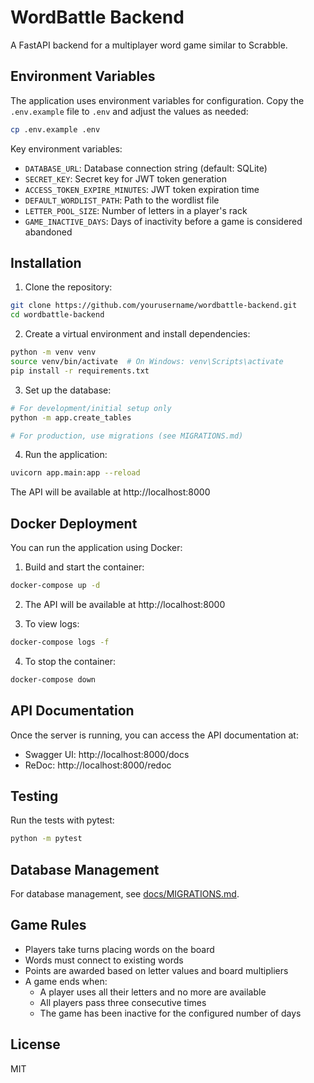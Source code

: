 # WordBattle Backend

A FastAPI backend for a multiplayer word game similar to Scrabble.

## Environment Variables

The application uses environment variables for configuration. Copy the `.env.example` file to `.env` and adjust the values as needed:

```bash
cp .env.example .env
```

Key environment variables:

- `DATABASE_URL`: Database connection string (default: SQLite)
- `SECRET_KEY`: Secret key for JWT token generation
- `ACCESS_TOKEN_EXPIRE_MINUTES`: JWT token expiration time
- `DEFAULT_WORDLIST_PATH`: Path to the wordlist file
- `LETTER_POOL_SIZE`: Number of letters in a player's rack
- `GAME_INACTIVE_DAYS`: Days of inactivity before a game is considered abandoned

## Installation

1. Clone the repository:

```bash
git clone https://github.com/yourusername/wordbattle-backend.git
cd wordbattle-backend
```

2. Create a virtual environment and install dependencies:

```bash
python -m venv venv
source venv/bin/activate  # On Windows: venv\Scripts\activate
pip install -r requirements.txt
```

3. Set up the database:

```bash
# For development/initial setup only
python -m app.create_tables

# For production, use migrations (see MIGRATIONS.md)
```

4. Run the application:

```bash
uvicorn app.main:app --reload
```

The API will be available at http://localhost:8000

## Docker Deployment

You can run the application using Docker:

1. Build and start the container:

```bash
docker-compose up -d
```

2. The API will be available at http://localhost:8000

3. To view logs:

```bash
docker-compose logs -f
```

4. To stop the container:

```bash
docker-compose down
```

## API Documentation

Once the server is running, you can access the API documentation at:
- Swagger UI: http://localhost:8000/docs
- ReDoc: http://localhost:8000/redoc

## Testing

Run the tests with pytest:

```bash
python -m pytest
```

## Database Management

For database management, see [docs/MIGRATIONS.md](MIGRATIONS.md).

## Game Rules

- Players take turns placing words on the board
- Words must connect to existing words
- Points are awarded based on letter values and board multipliers
- A game ends when:
  - A player uses all their letters and no more are available
  - All players pass three consecutive times
  - The game has been inactive for the configured number of days

## License

MIT
